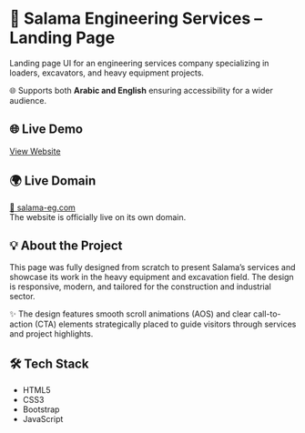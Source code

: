 # 🚜 Salama Engineering Services – Landing Page

Landing page UI for an engineering services company specializing in loaders, excavators, and heavy equipment projects.

🌐 Supports both  **Arabic and English** ensuring accessibility for a wider audience.

## 🌐 Live Demo
[View Website](https://a7medsobih.github.io/salama/)

## 🌍 Live Domain
[🔗 salama-eg.com](https://salama-eg.com/)  
The website is officially live on its own domain.

## 💡 About the Project
This page was fully designed  from scratch to present Salama’s services and showcase its work in the heavy equipment and excavation field. The design is responsive, modern, and tailored for the construction and industrial sector.

✨ The design features smooth scroll animations (AOS) and clear call-to-action (CTA) elements strategically placed to guide visitors through services and project highlights.

## 🛠 Tech Stack
- HTML5
- CSS3
- Bootstrap
- JavaScript
